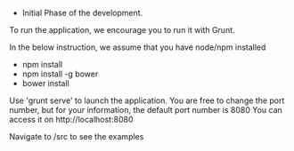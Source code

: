 - Initial Phase of the development.

To run the application, we encourage you to run it with Grunt.

In the below instruction, we assume that you have node/npm installed
- npm install
- npm install -g bower
- bower install

Use 'grunt serve' to launch the application. You are free to change the port number, but for your information, the default port number is 8080
You can access it on http://localhost:8080

Navigate to /src to see the examples
